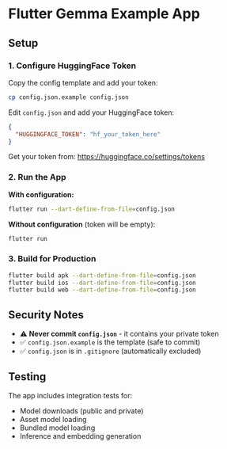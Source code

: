 # Flutter Gemma Example App

## Setup

### 1. Configure HuggingFace Token

Copy the config template and add your token:

```bash
cp config.json.example config.json
```

Edit `config.json` and add your HuggingFace token:

```json
{
  "HUGGINGFACE_TOKEN": "hf_your_token_here"
}
```

Get your token from: https://huggingface.co/settings/tokens

### 2. Run the App

**With configuration:**
```bash
flutter run --dart-define-from-file=config.json
```

**Without configuration** (token will be empty):
```bash
flutter run
```

### 3. Build for Production

```bash
flutter build apk --dart-define-from-file=config.json
flutter build ios --dart-define-from-file=config.json
flutter build web --dart-define-from-file=config.json
```

## Security Notes

- ⚠️ **Never commit `config.json`** - it contains your private token
- ✅ `config.json.example` is the template (safe to commit)
- ✅ `config.json` is in `.gitignore` (automatically excluded)

## Testing

The app includes integration tests for:
- Model downloads (public and private)
- Asset model loading
- Bundled model loading
- Inference and embedding generation
